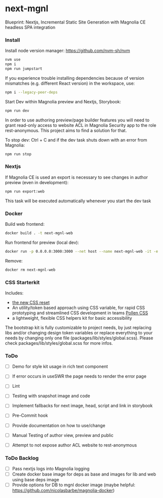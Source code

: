 # next-mgnl
Blueprint: Nextjs, Incremental Static Site Generation with Magnolia CE headless SPA integration

### Install

Install node version manager: https://github.com/nvm-sh/nvm

```bash
nvm use 
npm i
npm run jumpstart
```

If you experience trouble installing dependencies because of version mismatches (e.g. different React version) in
the workspace, use:
```bash
npm i --legacy-peer-deps
```

Start Dev within Magnolia preview and Nextjs, Storybook:
```bash
npm run dev
```
In order to use authoring preview/page builder features you will need 
to grant read-only access to website ACL in Magnolia Security app 
to the role rest-anonymous. This project aims to find a solution for that.

To stop dev: Ctrl + C and if the dev task shuts down with an error from Magnolia:
```bash
npm run stop
```

### Nextjs
If Magnolia CE is used an export is necessary to see changes in author preview 
(even in development):
```bash
npm run export:web
```
This task will be executed automatically whenever you start the dev task

### Docker
Build web frontend:
```bash
docker build . -t next-mgnl-web 
```
Run frontend for preview (local dev):
```bash
docker run -p 0.0.0.0:3000:3000 --net host --name next-mgnl-web -it -e MGNL_PREVIEW="true" next-mgnl-web 
```
Remove:
```bash
docker rm next-mgnl-web 
```

### CSS Starterkit
Includes: 
* [the new CSS reset](https://elad2412.github.io/the-new-css-reset) 
* An utility/token based approach using CSS variable, for rapid CSS prototyping and streamlined CSS development in teams [Pollen CSS](https://www.pollen.style)
* a lightweight, flexible CSS helpers kit for basic accessibility

The bootstrap kit is fully customizable to project needs, by just replacing libs and/or changing design token variables or replace everything to your needs by changing only one file (packages/lib/styles/global.scss).
Please check packages/lib/styles/global.scss for more infos.

### ToDo
- [ ] Demo for style kit usage in rich text component
- [ ] If error occurs in useSWR the page needs to render the error page
- [ ] Lint
- [ ] Testing with snapshot image and code
- [ ] Implement fallbacks for next image, head, script and link in storybook
- [ ] Pre-Commit hook
- [ ] Provide documentation on how to use/change
- [ ] Manual Testing of author view, preview and public
- [ ] Attempt to not expose author ACL website to rest-anonymous


### ToDo Backlog
- [ ] Pass nextjs logs into Magnolia logging
- [ ] Create docker base image for deps as base and images for lib and web using base deps image
- [ ] Provide options for DB to mgnl docker image (maybe helpful: https://github.com/nicolasbarbe/magnolia-docker)
